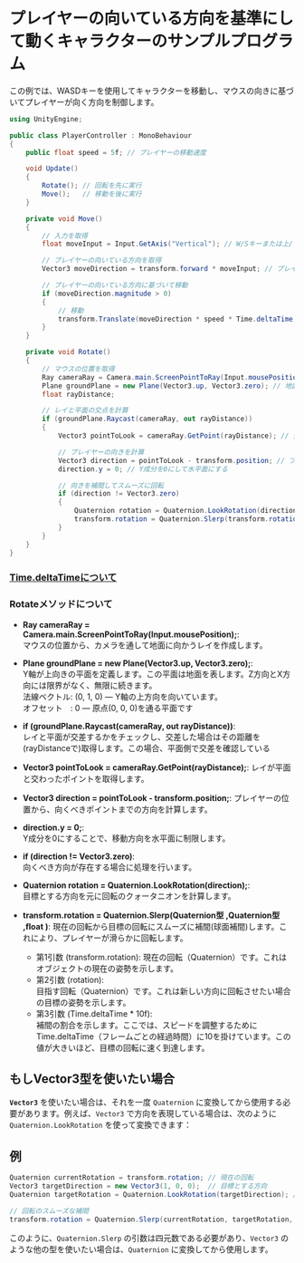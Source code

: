# プレイヤーの向いている方向を基準にして動くキャラクターのサンプルプログラム

この例では、WASDキーを使用してキャラクターを移動し、マウスの向きに基づいてプレイヤーが向く方向を制御します。

```cs
using UnityEngine;

public class PlayerController : MonoBehaviour
{
    public float speed = 5f; // プレイヤーの移動速度

    void Update()
    {
        Rotate(); // 回転を先に実行
        Move();   // 移動を後に実行
    }

    private void Move()
    {
        // 入力を取得
        float moveInput = Input.GetAxis("Vertical"); // W/Sキーまたは上/下スティック

        // プレイヤーの向いている方向を取得
        Vector3 moveDirection = transform.forward * moveInput; // プレイヤーの前方向に基づく移動

        // プレイヤーの向いている方向に基づいて移動
        if (moveDirection.magnitude > 0)
        {
            // 移動
            transform.Translate(moveDirection * speed * Time.deltaTime, Space.World);
        }
    }

    private void Rotate()
    {
        // マウスの位置を取得
        Ray cameraRay = Camera.main.ScreenPointToRay(Input.mousePosition);
        Plane groundPlane = new Plane(Vector3.up, Vector3.zero); // 地面の平面
        float rayDistance;

        // レイと平面の交点を計算
        if (groundPlane.Raycast(cameraRay, out rayDistance))
        {
            Vector3 pointToLook = cameraRay.GetPoint(rayDistance); // 交点を取得

            // プレイヤーの向きを計算
            Vector3 direction = pointToLook - transform.position; // プレイヤーの位置から交点までの方向
            direction.y = 0; // Y成分を0にして水平面にする

            // 向きを補間してスムーズに回転
            if (direction != Vector3.zero)
            {
                Quaternion rotation = Quaternion.LookRotation(direction); // 向きを計算
                transform.rotation = Quaternion.Slerp(transform.rotation, rotation, Time.deltaTime * 10f); // スムーズに回転
            }
        }
    }
}
```

### [Time.deltaTimeについて](2_5_Translate.md)

### Rotateメソッドについて

- **Ray cameraRay = Camera.main.ScreenPointToRay(Input.mousePosition);**:   
   マウスの位置から、カメラを通して地面に向かうレイを作成します。



- **Plane groundPlane = new Plane(Vector3.up, Vector3.zero);**:   
Y軸が上向きの平面を定義します。この平面は地面を表します。Z方向とX方向には限界がなく、無限に続きます。  
法線ベクトル: (0, 1, 0) — Y軸の上方向を向いています。  
オフセット　: 0 — 原点(0, 0, 0)を通る平面です  


- **if (groundPlane.Raycast(cameraRay, out rayDistance))**:  
レイと平面が交差するかをチェックし、交差した場合はその距離を(rayDistanceで)取得します。この場合、平面側で交差を確認している


- **Vector3 pointToLook = cameraRay.GetPoint(rayDistance);**:
 レイが平面と交わったポイントを取得します。


- **Vector3 direction = pointToLook - transform.position;**: 
プレイヤーの位置から、向くべきポイントまでの方向を計算します。

- **direction.y = 0;**:   
Y成分を0にすることで、移動方向を水平面に制限します。


- **if (direction != Vector3.zero)**:   
向くべき方向が存在する場合に処理を行います。


- **Quaternion rotation = Quaternion.LookRotation(direction);**:   
目標とする方向を元に回転のクォータニオンを計算します。


- **transform.rotation = Quaternion.Slerp(Quaternion型 ,Quaternion型 ,float )**:
 現在の回転から目標の回転にスムーズに補間(球面補間)します。これにより、プレイヤーが滑らかに回転します。  
  + 第1引数 (transform.rotation):
 現在の回転（Quaternion）です。これはオブジェクトの現在の姿勢を示します。
  + 第2引数 (rotation):  
  目指す回転（Quaternion）です。これは新しい方向に回転させたい場合の目標の姿勢を示します。
  + 第3引数 (Time.deltaTime * 10f):  
  補間の割合を示します。ここでは、スピードを調整するためにTime.deltaTime（フレームごとの経過時間）に10を掛けています。この値が大きいほど、目標の回転に速く到達します。



## もしVector3型を使いたい場合
**`Vector3`** を使いたい場合は、それを一度 `Quaternion` に変換してから使用する必要があります。例えば、`Vector3` で方向を表現している場合は、次のように `Quaternion.LookRotation` を使って変換できます：

## 例

```csharp
Quaternion currentRotation = transform.rotation; // 現在の回転
Vector3 targetDirection = new Vector3(1, 0, 0);  // 目標とする方向
Quaternion targetRotation = Quaternion.LookRotation(targetDirection); // Vector3をQuaternionに変換

// 回転のスムーズな補間
transform.rotation = Quaternion.Slerp(currentRotation, targetRotation, Time.deltaTime * 5f);
```

このように、`Quaternion.Slerp` の引数は四元数である必要があり、`Vector3` のような他の型を使いたい場合は、`Quaternion` に変換してから使用します。